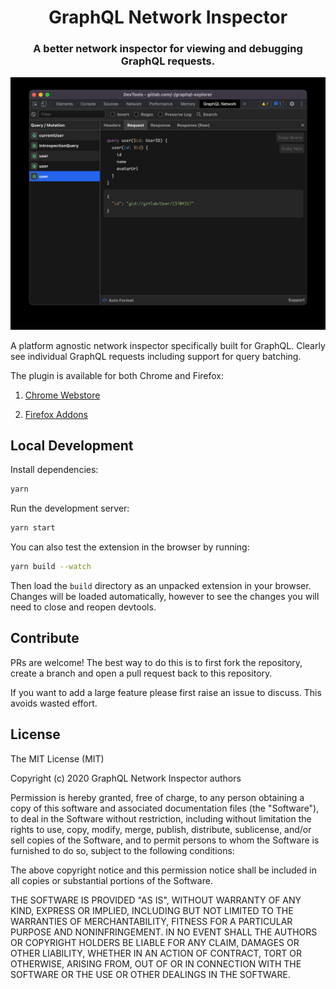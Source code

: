 <div align="center">
  <h1>GraphQL Network Inspector</h1>
  <h3>A better network inspector for viewing and debugging GraphQL requests.</h3>
</div>

![Application Preview](docs/main.jpg)

A platform agnostic network inspector specifically built for GraphQL. Clearly see individual GraphQL requests including support for query batching.

The plugin is available for both Chrome and Firefox:

1. [Chrome Webstore](https://chrome.google.com/webstore/detail/graphql-network-inspector/ndlbedplllcgconngcnfmkadhokfaaln)

2. [Firefox Addons](https://addons.mozilla.org/en-US/firefox/addon/graphql-network-inspector)

## Local Development

Install dependencies:

```bash
yarn
```

Run the development server:

```bash
yarn start
```

You can also test the extension in the browser by running:

```bash
yarn build --watch
```

Then load the `build` directory as an unpacked extension in your browser. Changes will be loaded automatically, however to see the changes you will need to close and reopen devtools.

## Contribute

PRs are welcome! The best way to do this is to first fork the repository, create a branch and open a pull request back to this repository.

If you want to add a large feature please first raise an issue to discuss. This avoids wasted effort.

## License

The MIT License (MIT)

Copyright (c) 2020 GraphQL Network Inspector authors

Permission is hereby granted, free of charge, to any person obtaining a copy
of this software and associated documentation files (the "Software"), to deal
in the Software without restriction, including without limitation the rights
to use, copy, modify, merge, publish, distribute, sublicense, and/or sell
copies of the Software, and to permit persons to whom the Software is
furnished to do so, subject to the following conditions:

The above copyright notice and this permission notice shall be included in all
copies or substantial portions of the Software.

THE SOFTWARE IS PROVIDED "AS IS", WITHOUT WARRANTY OF ANY KIND, EXPRESS OR
IMPLIED, INCLUDING BUT NOT LIMITED TO THE WARRANTIES OF MERCHANTABILITY,
FITNESS FOR A PARTICULAR PURPOSE AND NONINFRINGEMENT. IN NO EVENT SHALL THE
AUTHORS OR COPYRIGHT HOLDERS BE LIABLE FOR ANY CLAIM, DAMAGES OR OTHER
LIABILITY, WHETHER IN AN ACTION OF CONTRACT, TORT OR OTHERWISE, ARISING FROM,
OUT OF OR IN CONNECTION WITH THE SOFTWARE OR THE USE OR OTHER DEALINGS IN THE
SOFTWARE.

